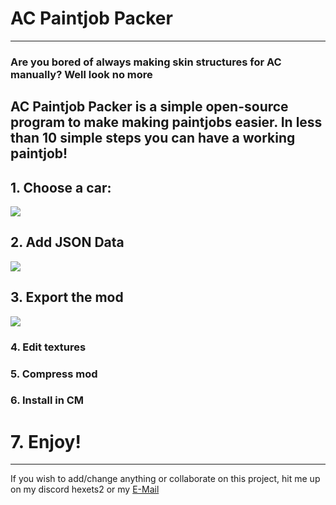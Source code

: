 # AC Paintjob Packer
---
### Are you bored of always making skin structures for AC manually? Well look no more 

AC Paintjob Packer is a simple open-source program to make making paintjobs easier. In less than 10 simple steps you can have a working paintjob!
---
## 1. Choose a car:
<img src="https://i.imgur.com/FM6K3Zr.png">

## 2. Add JSON Data
<img src="https://i.imgur.com/rr5U2Nd.png">

## 3. Export the mod
<img src="https://i.imgur.com/DojwrWB.png">

### 4. Edit textures
### 5. Compress mod
### 6. Install in CM

# 7. Enjoy!
---
If you wish to add/change anything or collaborate on this project, hit me up on my discord hexets2 or my [E-Mail](mailto:hex.ets2@gmail.com)